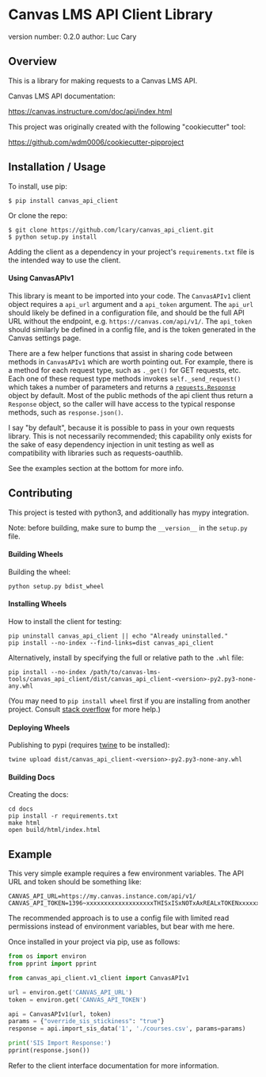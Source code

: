 Canvas LMS API Client Library
=============================

version number: 0.2.0
author: Luc Cary

Overview
--------

This is a library for making requests to a Canvas LMS API.

Canvas LMS API documentation:

https://canvas.instructure.com/doc/api/index.html

This project was originally created with the following "cookiecutter" tool:

https://github.com/wdm0006/cookiecutter-pipproject

Installation / Usage
--------------------

To install, use pip:

    $ pip install canvas_api_client

Or clone the repo:

    $ git clone https://github.com/lcary/canvas_api_client.git
    $ python setup.py install

Adding the client as a dependency in your project's `requirements.txt`
file is the intended way to use the client.

#### Using CanvasAPIv1 ####

This library is meant to be imported into your code. The `CanvasAPIv1` client
object requires a `api_url` argument and a `api_token` argument. The `api_url`
should likely be defined in a configuration file, and should be the full API
URL without the endpoint, e.g. `https://canvas.com/api/v1/`. The `api_token`
should similarly be defined in a config file, and is the token generated in
the Canvas settings page.

There are a few helper functions that assist in sharing code between methods
in `CanvasAPIv1` which are worth pointing out. For example, there is a method
for each request type, such as `._get()` for GET requests, etc. Each one of
these request type methods invokes `self._send_request()` which takes a
number of parameters and returns a
[`requests.Response`](http://docs.python-requests.org/en/master/api/#requests.Response)
object by default. Most of the public methods of the api client thus return
a `Response` object, so the caller will have access to the typical response
methods, such as `response.json()`.

I say "by default", because it is possible to pass in your own requests
library. This is not necessarily recommended; this capability only exists for
the sake of easy dependency injection in unit testing as well as compatibility
with libraries such as requests-oauthlib.

See the examples section at the bottom for more info.

Contributing
------------

This project is tested with python3, and additionally has mypy integration.

Note: before building, make sure to bump the `__version__` in the `setup.py` file.

#### Building Wheels ####

Building the wheel:

    python setup.py bdist_wheel

#### Installing Wheels ####

How to install the client for testing:

    pip uninstall canvas_api_client || echo "Already uninstalled."
    pip install --no-index --find-links=dist canvas_api_client

Alternatively, install by specifying the full or relative path to the `.whl` file:

    pip install --no-index /path/to/canvas-lms-tools/canvas_api_client/dist/canvas_api_client-<version>-py2.py3-none-any.whl

(You may need to `pip install wheel` first if you are installing from another 
project. Consult [stack overflow](https://stackoverflow.com/questions/28002897/wheel-file-installation)
for more help.)

#### Deploying Wheels ####

Publishing to pypi (requires [twine](https://packaging.python.org/tutorials/distributing-packages/#requirements-for-packaging-and-distributing) to be installed):

    twine upload dist/canvas_api_client-<version>-py2.py3-none-any.whl

#### Building Docs ####

Creating the docs:

    cd docs
    pip install -r requirements.txt
    make html
    open build/html/index.html

Example
-------

This very simple example requires a few environment variables. The
API URL and token should be something like:
```
CANVAS_API_URL=https://my.canvas.instance.com/api/v1/
CANVAS_API_TOKEN=1396~xxxxxxxxxxxxxxxxxxxTHISxISxNOTxAxREALxTOKENxxxxxxxxxxxxxxxxxxxxx
```

The recommended approach is to use a config file with limited read
permissions instead of environment variables, but bear with me here.

Once installed in your project via pip, use as follows:

```python
from os import environ
from pprint import pprint

from canvas_api_client.v1_client import CanvasAPIv1 

url = environ.get('CANVAS_API_URL')
token = environ.get('CANVAS_API_TOKEN')

api = CanvasAPIv1(url, token)
params = {"override_sis_stickiness": "true"}
response = api.import_sis_data('1', './courses.csv', params=params)

print('SIS Import Response:')
pprint(response.json())
```

Refer to the client interface documentation for more information.
